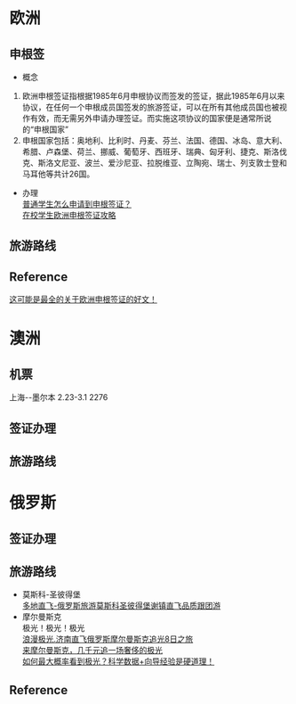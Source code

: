 # 欧洲
## 申根签
- 概念
1. 欧洲申根签证指根据1985年6月申根协议而签发的签证，据此1985年6月以来协议，在任何一个申根成员国签发的旅游签证，可以在所有其他成员国也被视作有效，而无需另外申请办理签证。而实施这项协议的国家便是通常所说的“申根国家”
2. 申根国家包括：奥地利、比利时、丹麦、芬兰、法国、德国、冰岛、意大利、希腊、卢森堡、荷兰、挪威、葡萄牙、西班牙、瑞典、匈牙利、捷克、斯洛伐克、斯洛文尼亚、波兰、爱沙尼亚、拉脱维亚、立陶宛、瑞士、列支敦士登和马耳他等共计26国。
- 办理<br>
[普通学生怎么申请到申根签证？](https://www.zhihu.com/question/26785108)<br>
[在校学生欧洲申根签证攻略](https://www.cc98.org/topic/4814268)
## 旅游路线

## Reference
[这可能是最全的关于欧洲申根签证的好文！](https://www.douban.com/note/651926347/?from=tag)

# 澳洲
## 机票
上海--墨尔本 2.23-3.1 2276
## 签证办理
## 旅游路线

# 俄罗斯

## 签证办理

## 旅游路线
- 莫斯科-圣彼得堡<br>
[多地直飞-俄罗斯旅游莫斯科圣彼得堡谢镇直飞品质跟团游](https://traveldetail.fliggy.com/item.htm?spm=181.11197625.4973973.1.5a6f4a0au8Phrd&id=564897173782)
- 摩尔曼斯克<br>
极光！极光！极光<br>
[浪漫极光.济南直飞俄罗斯摩尔曼斯克追光8日之旅](http://www.mafengwo.cn/sales/2343671.html?cid=1010402&sourceFrom=zhuti-64656-52592)<br>
[来摩尔曼斯克，几千元追一场奢侈的极光](http://www.mafengwo.cn/gonglve/ziyouxing/52592.html)<br>
[如何最大概率看到极光？科学数据+向导经验是硬道理！](http://www.mafengwo.cn/gonglve/ziyouxing/22900.html)<br>

## Reference
